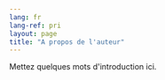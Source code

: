 ```yaml
---
lang: fr
lang-ref: pri
layout: page
title: "A propos de l'auteur"
---
```


Mettez quelques mots d'introduction ici.
